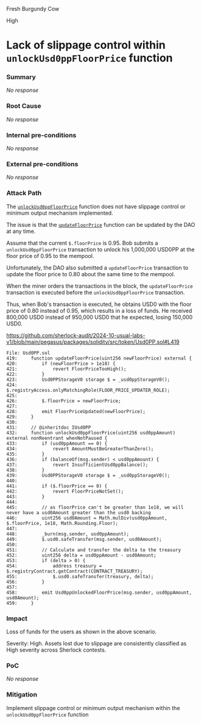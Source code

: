 Fresh Burgundy Cow

High

# Lack of slippage control within `unlockUsd0ppFloorPrice` function

### Summary

_No response_

### Root Cause

_No response_

### Internal pre-conditions

_No response_

### External pre-conditions

_No response_

### Attack Path

The [`unlockUsd0ppFloorPrice`](https://github.com/sherlock-audit/2024-10-usual-labs-v1/blob/main/pegasus/packages/solidity/src/token/Usd0PP.sol#L432) function does not have slippage control or minimum output mechanism implemented.

The issue is that the [`updateFloorPrice`](https://github.com/sherlock-audit/2024-10-usual-labs-v1/blob/main/pegasus/packages/solidity/src/token/Usd0PP.sol#L419) function can be updated by the DAO at any time.

Assume that the current `$.floorPrice` is 0.95. Bob submits a `unlockUsd0ppFloorPrice` transaction to unlock his 1,000,000 USD0PP at the floor price of 0.95 to the mempool.

Unfortunately, the DAO also submitted a `updateFloorPrice` transaction to update the floor price to 0.80 about the same time to the mempool.

When the miner orders the transactions in the block, the `updateFloorPrice` transaction is executed before the `unlockUsd0ppFloorPrice` transaction.

Thus, when Bob's transaction is executed, he obtains USD0 with the floor price of 0.80 instead of 0.95, which results in a loss of funds. He received 800,000 USD0 instead of 950,000 USD0 that he expected, losing 150,000 USD0.

https://github.com/sherlock-audit/2024-10-usual-labs-v1/blob/main/pegasus/packages/solidity/src/token/Usd0PP.sol#L419

```solidity
File: Usd0PP.sol
419:     function updateFloorPrice(uint256 newFloorPrice) external {
420:         if (newFloorPrice > 1e18) {
421:             revert FloorPriceTooHigh();
422:         }
423:         Usd0PPStorageV0 storage $ = _usd0ppStorageV0();
424:         $.registryAccess.onlyMatchingRole(FLOOR_PRICE_UPDATER_ROLE);
425: 
426:         $.floorPrice = newFloorPrice;
427: 
428:         emit FloorPriceUpdated(newFloorPrice);
429:     }
430: 
431:     // @inheritdoc IUsd0PP
432:     function unlockUsd0ppFloorPrice(uint256 usd0ppAmount) external nonReentrant whenNotPaused {
433:         if (usd0ppAmount == 0) {
434:             revert AmountMustBeGreaterThanZero();
435:         }
436:         if (balanceOf(msg.sender) < usd0ppAmount) {
437:             revert InsufficientUsd0ppBalance();
438:         }
439:         Usd0PPStorageV0 storage $ = _usd0ppStorageV0();
440: 
441:         if ($.floorPrice == 0) {
442:             revert FloorPriceNotSet();
443:         }
444: 
445:         // as floorPrice can't be greater than 1e18, we will never have a usd0Amount greater than the usd0 backing
446:         uint256 usd0Amount = Math.mulDiv(usd0ppAmount, $.floorPrice, 1e18, Math.Rounding.Floor);
447: 
448:         _burn(msg.sender, usd0ppAmount);
449:         $.usd0.safeTransfer(msg.sender, usd0Amount);
450: 
451:         // Calculate and transfer the delta to the treasury
452:         uint256 delta = usd0ppAmount - usd0Amount;
453:         if (delta > 0) {
454:             address treasury = $.registryContract.getContract(CONTRACT_TREASURY);
455:             $.usd0.safeTransfer(treasury, delta);
456:         }
457: 
458:         emit Usd0ppUnlockedFloorPrice(msg.sender, usd0ppAmount, usd0Amount);
459:     }
```

### Impact

Loss of funds for the users as shown in the above scenario.

Severity: High. Assets lost due to slippage are consistently classified as High severity across Sherlock contests.

### PoC

_No response_

### Mitigation

Implement slippage control or minimum output mechanism within the `unlockUsd0ppFloorPrice` function